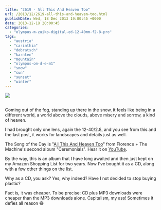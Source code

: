 ```yaml
---
title: "2619 - All This And Heaven Too"
url: /2013/12/2619-all-this-and-heaven-too.html
publishDate: Wed, 18 Dec 2013 19:00:45 +0000
date: 2013-12-18 20:00:45
categories: 
  - "olympus-m-zuiko-digital-ed-12-40mm-f2-8-pro"
tags: 
  - "austria"
  - "carinthia"
  - "dobratsch"
  - "karnten"
  - "mountain"
  - "olympus-om-d-e-m1"
  - "snow"
  - "sun"
  - "sunset"
  - "winter"
---
```

<div class="container">
<div class="center"><a target="_blank" href="https://d25zfm9zpd7gm5.cloudfront.net/1200x1200/2013/20131213_154101_lr.jpg"><img src="https://d25zfm9zpd7gm5.cloudfront.net/0600x0600/2013/20131213_154101_lr.jpg" /></a></div>
</div>
<br />

Coming out of the fog, standing up there in the snow, it feels like being in a different world, a world above the clouds, above misery and sorrow, a kind of heaven.

<a target="_blank" href="https://d25zfm9zpd7gm5.cloudfront.net/1200x1200/2013/20131213_153936_lr.jpg"><img style="margin: 0pt 0px 0pt 10px; float: right;" src="https://d25zfm9zpd7gm5.cloudfront.net/0150x0150/2013/20131213_153936_lr.jpg" alt="" border="0" /></a> I had brought only one lens, again the 12-40/2.8, and you see from this and the last post, it works for landscapes and details just as well.

<a target="_blank" href="https://d25zfm9zpd7gm5.cloudfront.net/1200x1200/2013/20131213_154750_lr.jpg"><img style="margin: 0pt 10px 0pt 0px; float: left;" src="https://d25zfm9zpd7gm5.cloudfront.net/0150x0150/2013/20131213_154750_lr.jpg" alt="" border="0" /></a> The Song of the Day is "<a href="http://www.lyricsmode.com/lyrics/f/florence_and_the_machine/all_this_and_heaven_too_lyrics.html" target="_blank">All This And Heaven Too</a>" from Florence + The Machine's second album "Ceremonials". Hear it on <a href="http://www.youtube.com/watch?v=0FRPg9DS-oA" target="_blank">YouTube</a>.

By the way, this is an album that I have long awaited and then just kept on my Amazon Shopping List for two years. Now I've bought it as a CD, along with a few other things on the list.

 Why as a CD, you ask? Yes, why indeed? Have I not decided to stop buying plastic?

Fact is, it was cheaper. To be precise: CD plus MP3 downloads were cheaper than the MP3 downloads alone. Capitalism, my ass! Sometimes it defies all reason 😄

